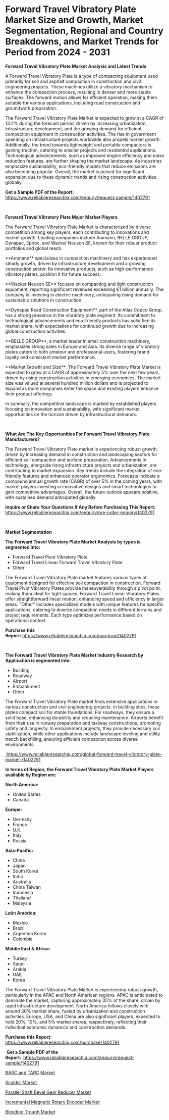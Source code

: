 <p><h1>Forward Travel Vibratory Plate Market Size and Growth, Market Segmentation, Regional and Country Breakdowns, and Market Trends for Period from 2024 -  2031</h1></p><p><strong>Forward Travel Vibratory Plate Market Analysis and Latest Trends</strong></p>
<p><p>A Forward Travel Vibratory Plate is a type of compacting equipment used primarily for soil and asphalt compaction in construction and civil engineering projects. These machines utilize a vibratory mechanism to enhance the compaction process, resulting in denser and more stable surfaces. The forward motion allows for efficient operation, making them suitable for various applications, including road construction and groundwork preparation.</p><p>The Forward Travel Vibratory Plate Market is expected to grow at a CAGR of 13.2% during the forecast period, driven by increasing urbanization, infrastructure development, and the growing demand for efficient compaction equipment in construction activities. The rise in government spending on infrastructure projects worldwide also propels market growth. Additionally, the trend towards lightweight and portable compactors is gaining traction, catering to smaller projects and residential applications. Technological advancements, such as improved engine efficiency and noise reduction features, are further shaping the market landscape. As industries emphasize sustainability, eco-friendly models that reduce emissions are also becoming popular. Overall, the market is poised for significant expansion due to these dynamic trends and rising construction activities globally.</p></p>
<p><strong>Get a Sample PDF of the Report:&nbsp;</strong> <a href="https://www.reliableresearchiq.com/enquiry/request-sample/1402791?utm_campaign=1087&utm_medium=2&utm_source=Github&utm_content=ia&utm_term=23102024&utm_id=forward-travel-vibratory-plate">https://www.reliableresearchiq.com/enquiry/request-sample/1402791</a></p>
<p>&nbsp;</p>
<p><strong>Forward Travel Vibratory Plate Major Market Players</strong></p>
<p><p>The Forward Travel Vibratory Plate Market is characterized by diverse competition among key players, each contributing to innovations and market growth. Leading companies include Ammann, BELLE GROUP, Dynapac, Epiroc, and Wacker Neuson SE, known for their robust product portfolios and global reach.</p><p>**Ammann** specializes in compaction machinery and has experienced steady growth, driven by infrastructure development and a growing construction sector. Its innovative products, such as high-performance vibratory plates, position it for future success. </p><p>**Wacker Neuson SE** focuses on compacting and light construction equipment, reporting significant revenues exceeding €1 billion annually. The company is investing in electric machinery, anticipating rising demand for sustainable solutions in construction.</p><p>**Dynapac Road Construction Equipment**, part of the Atlas Copco Group, has a strong presence in the vibratory plate segment. Its commitment to technological advancements and eco-friendly products has solidified its market share, with expectations for continued growth due to increasing global construction activities.</p><p>**BELLE GROUP**, a market leader in small construction machinery, emphasizes strong sales in Europe and Asia. Its diverse range of vibratory plates caters to both amateur and professional users, fostering brand loyalty and consistent market performance.</p><p>**Market Growth and Size**: The Forward Travel Vibratory Plate Market is expected to grow at a CAGR of approximately 5% over the next few years, driven by rising construction activities in emerging economies. The market size was valued at several hundred million dollars and is projected to expand as more companies enter the space and existing players enhance their product offerings.</p><p>In summary, the competitive landscape is marked by established players focusing on innovation and sustainability, with significant market opportunities on the horizon driven by infrastructural demands.</p></p>
<p>&nbsp;</p>
<p><strong>What Are The Key Opportunities For Forward Travel Vibratory Plate Manufacturers?</strong></p>
<p><p>The Forward Travel Vibratory Plate market is experiencing robust growth, driven by increasing demand in construction and landscaping sectors for efficient soil compaction and surface preparation. Advancements in technology, alongside rising infrastructure projects and urbanization, are contributing to market expansion. Key trends include the integration of eco-friendly features and enhanced operator ergonomics. Forecasts indicate a compound annual growth rate (CAGR) of over 5% in the coming years, with market players investing in innovative designs and smart technologies to gain competitive advantages. Overall, the future outlook appears positive, with sustained demand anticipated globally.</p></p>
<p><strong>Inquire or Share Your Questions If Any Before Purchasing This Report:</strong> <a href="https://www.reliableresearchiq.com/enquiry/pre-order-enquiry/1402791?utm_campaign=1087&utm_medium=2&utm_source=Github&utm_content=ia&utm_term=23102024&utm_id=forward-travel-vibratory-plate">https://www.reliableresearchiq.com/enquiry/pre-order-enquiry/1402791</a></p>
<p>&nbsp;</p>
<p><strong>Market Segmentation</strong></p>
<p><strong>The Forward Travel Vibratory Plate Market Analysis by types is segmented into:</strong></p>
<p><ul><li>Forward Travel Pivot Vibratory Plate</li><li>Forward Travel Linear Forward Travel Vibratory Plate</li><li>Other</li></ul></p>
<p><p>The Forward Travel Vibratory Plate market features various types of equipment designed for effective soil compaction in construction. Forward Travel Pivot Vibratory Plates provide maneuverability through a pivot point, making them ideal for tight spaces. Forward Travel Linear Vibratory Plates offer straightforward linear motion, enhancing speed and efficiency in larger areas. "Other" includes specialized models with unique features for specific applications, catering to diverse compaction needs in different terrains and project requirements. Each type optimizes performance based on operational context.</p></p>
<p><strong>Purchase this Report:&nbsp;</strong><a href="https://www.reliableresearchiq.com/purchase/1402791?utm_campaign=1087&utm_medium=2&utm_source=Github&utm_content=ia&utm_term=23102024&utm_id=forward-travel-vibratory-plate">https://www.reliableresearchiq.com/purchase/1402791</a></p>
<p>&nbsp;</p>
<p><strong>The Forward Travel Vibratory Plate Market Industry Research by Application is segmented into:</strong></p>
<p><ul><li>Building</li><li>Roadway</li><li>Airport</li><li>Embankment</li><li>Other</li></ul></p>
<p><p>The Forward Travel Vibratory Plate market finds extensive applications in various construction and civil engineering projects. In building sites, these plates compact soil for stable foundations. For roadways, they ensure a solid base, enhancing durability and reducing maintenance. Airports benefit from their use in runway preparation and taxiway constructions, promoting safety and longevity. In embankment projects, they provide necessary soil stabilization, while other applications include landscape leveling and utility trench backfilling, ensuring efficient compaction across diverse environments.</p></p>
<p><a href="https://www.reliableresearchiq.com/global-forward-travel-vibratory-plate-market-r1402791?utm_campaign=1087&utm_medium=2&utm_source=Github&utm_content=ia&utm_term=23102024&utm_id=forward-travel-vibratory-plate">&nbsp;https://www.reliableresearchiq.com/global-forward-travel-vibratory-plate-market-r1402791</a></p>
<p><strong>In terms of Region, the Forward Travel Vibratory Plate Market Players available by Region are:</strong></p>
<p>
    <p> <strong> North America: </strong>
        <ul>
            <li>United States</li>
            <li>Canada</li>
        </ul>
        </p> 
    <p> <strong> Europe: </strong>
        <ul>
            <li>Germany</li>
            <li>France</li>
            <li>U.K.</li>
            <li>Italy</li>
            <li>Russia</li>
        </ul>
        </p> 
    <p> <strong> Asia-Pacific: </strong>
        <ul>
            <li>China</li>
            <li>Japan</li>
            <li>South Korea</li>
            <li>India</li>
            <li>Australia</li>
            <li>China Taiwan</li>
            <li>Indonesia</li>
            <li>Thailand</li>
            <li>Malaysia</li>
        </ul>
        </p> 
    <p> <strong> Latin America: </strong>
        <ul>
            <li>Mexico</li>
            <li>Brazil</li>
            <li>Argentina Korea</li>
            <li>Colombia</li>
        </ul>
        </p> 
    <p> <strong> Middle East & Africa: </strong>
        <ul>
            <li>Turkey</li>
            <li>Saudi</li>
            <li>Arabia</li>
            <li>UAE</li>
            <li>Korea</li>
        </ul>
    </p>
    </p>
<p><p>The Forward Travel Vibratory Plate Market is experiencing robust growth, particularly in the APAC and North American regions. APAC is anticipated to dominate the market, capturing approximately 35% of the share, driven by rapid infrastructure development. North America follows closely with around 30% market share, fueled by urbanization and construction activities. Europe, USA, and China are also significant players, expected to hold 20%, 10%, and 5% market shares, respectively, reflecting their individual economic dynamics and construction demands.</p></p>
<p><strong>Purchase this Report: </strong><a href="https://www.reliableresearchiq.com/purchase/1402791?utm_campaign=1087&utm_medium=2&utm_source=Github&utm_content=ia&utm_term=23102024&utm_id=forward-travel-vibratory-plate">https://www.reliableresearchiq.com/purchase/1402791</a></p>
<p>&nbsp;<strong>Get a Sample PDF of the Report:&nbsp;&nbsp;</strong><a href="https://www.reliableresearchiq.com/enquiry/request-sample/1402791?utm_campaign=1087&utm_medium=2&utm_source=Github&utm_content=ia&utm_term=23102024&utm_id=forward-travel-vibratory-plate">https://www.reliableresearchiq.com/enquiry/request-sample/1402791</a></p>
<p><strong></strong></p>
<p><p><a href="https://www.linkedin.com/pulse/barc-tarc-market-evolution-regional-adaptations-innovation-landscape-jmrxe?utm_campaign=1087&utm_medium=2&utm_source=Github&utm_content=ia&utm_term=23102024&utm_id=forward-travel-vibratory-plate">BARC and TARC Market</a></p><p><a href="https://issuu.com/reportprime-2/docs/scalder-market-size-2030.pptx_3eaa6c54553af0?utm_campaign=1087&utm_medium=2&utm_source=Github&utm_content=ia&utm_term=23102024&utm_id=forward-travel-vibratory-plate">Scalder Market</a></p><p><a href="https://github.com/vitacbq/Market-Research-Report-List-1/blob/main/parallel-shaft-bevel-gear-reducer-market.md?utm_campaign=1087&utm_medium=2&utm_source=Github&utm_content=ia&utm_term=23102024&utm_id=forward-travel-vibratory-plate">Parallel Shaft Bevel Gear Reducer Market</a></p><p><a href="https://github.com/wydramppetrox/Market-Research-Report-List-1/blob/main/incremental-magnetic-rotary-encoder-market.md?utm_campaign=1087&utm_medium=2&utm_source=Github&utm_content=ia&utm_term=23102024&utm_id=forward-travel-vibratory-plate">Incremental Magnetic Rotary Encoder Market</a></p><p><a href="https://issuu.com/reportprime-2/docs/bleeding-trough-market-size-2030.pp_88318511f5664d?utm_campaign=1087&utm_medium=2&utm_source=Github&utm_content=ia&utm_term=23102024&utm_id=forward-travel-vibratory-plate">Bleeding Trough Market</a></p></p>